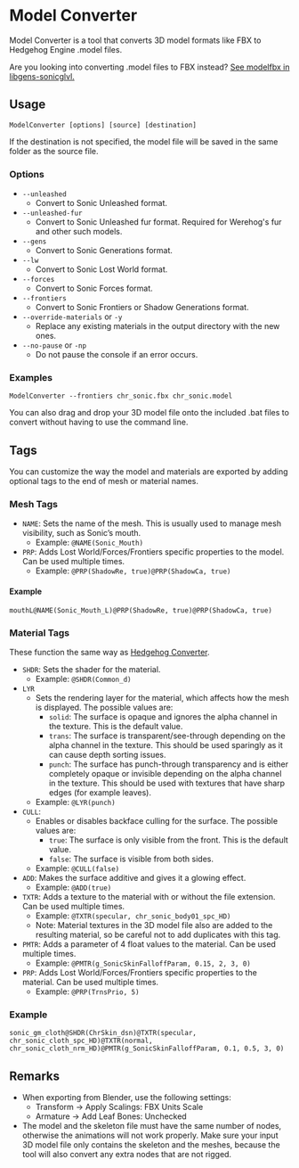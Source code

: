 # Model Converter

Model Converter is a tool that converts 3D model formats like FBX to Hedgehog Engine .model files.

Are you looking into converting .model files to FBX instead? [See modelfbx in libgens-sonicglvl.](https://github.com/DarioSamo/libgens-sonicglvl.git)

## Usage

```
ModelConverter [options] [source] [destination]
```

If the destination is not specified, the model file will be saved in the same folder as the source file.

### Options

* `--unleashed`
	* Convert to Sonic Unleashed format.
* `--unleashed-fur`
	* Convert to Sonic Unleashed fur format. Required for Werehog's fur and other such models.
* `--gens`
	* Convert to Sonic Generations format.
* `--lw`
	* Convert to Sonic Lost World format.
* `--forces`
	* Convert to Sonic Forces format.
* `--frontiers`
	* Convert to Sonic Frontiers or Shadow Generations format.
* `--override-materials` or `-y`
	* Replace any existing materials in the output directory with the new ones.
* `--no-pause` or `-np`
	* Do not pause the console if an error occurs.
	
### Examples

```
ModelConverter --frontiers chr_sonic.fbx chr_sonic.model
```

You can also drag and drop your 3D model file onto the included .bat files to convert without having to use the command line.

## Tags

You can customize the way the model and materials are exported by adding optional tags to the end of mesh or material names.

### Mesh Tags

* `NAME`: Sets the name of the mesh. This is usually used to manage mesh visibility, such as Sonic’s mouth.
	* Example: `@NAME(Sonic_Mouth)`
* `PRP`: Adds Lost World/Forces/Frontiers specific properties to the model. Can be used multiple times.
	* Example: `@PRP(ShadowRe, true)@PRP(ShadowCa, true)`

#### Example

```
mouthL@NAME(Sonic_Mouth_L)@PRP(ShadowRe, true)@PRP(ShadowCa, true)
```

### Material Tags

These function the same way as [Hedgehog Converter](https://github.com/DarioSamo/libgens-sonicglvl).

* `SHDR`: Sets the shader for the material.
	* Example: `@SHDR(Common_d)`
* `LYR`
	* Sets the rendering layer for the material, which affects how the mesh is displayed. The possible values are:
		* `solid`: The surface is opaque and ignores the alpha channel in the texture. This is the default value.
		* `trans`: The surface is transparent/see-through depending on the alpha channel in the texture. This should be used sparingly as it can cause depth sorting issues.
		* `punch`: The surface has punch-through transparency and is either completely opaque or invisible depending on the alpha channel in the texture. This should be used with textures that have sharp edges (for example leaves).
	* Example: `@LYR(punch)`
* `CULL`:
	* Enables or disables backface culling for the surface. The possible values are:
		* `true`: The surface is only visible from the front. This is the default value.
		* `false`: The surface is visible from both sides.
	* Example: `@CULL(false)`
* `ADD`: Makes the surface additive and gives it a glowing effect.
	* Example: `@ADD(true)`
* `TXTR`: Adds a texture to the material with or without the file extension. Can be used multiple times.
	* Example: `@TXTR(specular, chr_sonic_body01_spc_HD)`
	* Note: Material textures in the 3D model file also are added to the resulting material, so be careful not to add duplicates with this tag.
* `PMTR`: Adds a parameter of 4 float values to the material. Can be used multiple times.
	* Example: `@PMTR(g_SonicSkinFalloffParam, 0.15, 2, 3, 0)`
* `PRP`: Adds Lost World/Forces/Frontiers specific properties to the material. Can be used multiple times.
	* Example: `@PRP(TrnsPrio, 5)`
	
### Example

```
sonic_gm_cloth@SHDR(ChrSkin_dsn)@TXTR(specular, chr_sonic_cloth_spc_HD)@TXTR(normal, chr_sonic_cloth_nrm_HD)@PMTR(g_SonicSkinFalloffParam, 0.1, 0.5, 3, 0)
```

## Remarks

* When exporting from Blender, use the following settings:
	* Transform -> Apply Scalings: FBX Units Scale
	* Armature -> Add Leaf Bones: Unchecked
*  The model and the skeleton file must have the same number of nodes, otherwise the animations will not work properly. Make sure your input 3D model file only contains the skeleton and the meshes, because the tool will also convert any extra nodes that are not rigged.